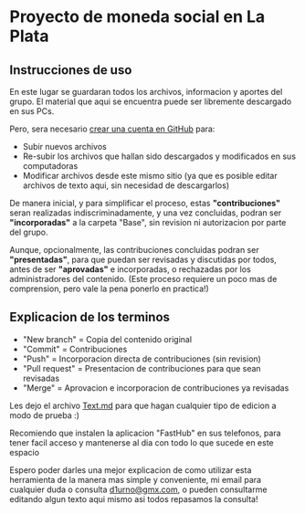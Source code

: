 # Proyecto de moneda social en La Plata
## Instrucciones de uso
En este lugar se guardaran todos los archivos, informacion y aportes del grupo.
El material que aqui se encuentra puede ser libremente descargado en sus PCs.

Pero, sera necesario [crear una cuenta en GitHub](https://github.com/join) para:
- Subir nuevos archivos
- Re-subir los archivos que hallan sido descargados y modificados en sus computadoras
- Modificar archivos desde este mismo sitio (ya que es posible editar archivos de texto aqui, sin necesidad de descargarlos)

De manera inicial, y para simplificar el proceso, estas **"contribuciones"** seran realizadas indiscriminadamente, y una vez concluidas, podran ser **"incorporadas"** a la carpeta "Base", sin revision ni autorizacion por parte del grupo.

Aunque, opcionalmente, las contribuciones concluidas podran ser **"presentadas"**, para que puedan ser revisadas y discutidas por todos, antes de ser **"aprovadas"** e incorporadas, o rechazadas por los administradores del contenido. (Este proceso requiere un poco mas de comprension, pero vale la pena ponerlo en practica!)

## Explicacion de los terminos
- "New branch" = Copia del contenido original
- "Commit" = Contribuciones
- "Push" = Incorporacion directa de contribuciones (sin revision)
- "Pull request" = Presentacion de contribuciones para que sean revisadas
- "Merge" = Aprovacion e incorporacion de contribuciones ya revisadas

Les dejo el archivo [Text.md](https://github.com/Monedas-Sociales-La-Plata/Moneda-Social/blob/Base/Test.md) para que hagan cualquier tipo de edicion a modo de prueba :)

Recomiendo que instalen la aplicacion "FastHub" en sus telefonos, para tener facil acceso y mantenerse al dia con todo lo que sucede en este espacio

Espero poder darles una mejor explicacion de como utilizar esta herramienta de la manera mas simple y conveniente, mi email para cualquier duda o consulta d1urno@gmx.com, o pueden consultarme editando algun texto aqui mismo asi todos repasamos la consulta!
